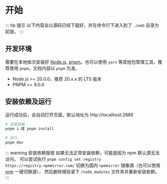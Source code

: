 # 开始

::: tip 提示
以下内容全以源码已经下载好，并在命令行下进入到了 `./web` 目录为前提。
:::

## 开发环境

需要在本地依次安装好 [Node.js](https://nodejs.org/zh-cn), [pnpm](https://pnpm.io/)。也可以使用 `yarn` 等其他包管理工具，推荐使用 `pnpm`，文档内容以 `pnpm` 为准。

- Node.js >= 20.0.0，推荐 20.x.x 的 LTS 版本
- PNPM >= 9.0.0

## 安装依赖及运行
运行成功后，会自动打开页面，默认地址为 http://localhost:2888

```bash
# 安装依赖
pnpm i 或 pnpm install

# 运行
pnpm dev
```

::: warning 安装依赖报错
如果无法正常安装依赖，可能是因为 npm 默认源无法访问，
可以尝试执行 `pnpm config set registry https://registry.npmmirror.com/`
切换为国内 `npmmirror` 镜像源（也可以使用 [nrm](https://github.com/Pana/nrm) 一键切换源），
然后删除根目录下 `/node_modules` 文件夹并重新安装依赖。
:::

